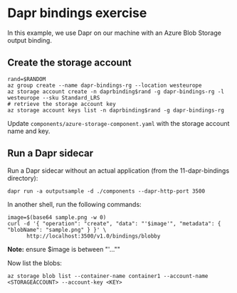 # Dapr bindings exercise

In this example, we use Dapr on our machine with an Azure Blob Storage output binding.

## Create the storage account

```
rand=$RANDOM
az group create --name dapr-bindings-rg --location westeurope
az storage account create -n daprbinding$rand -g dapr-bindings-rg -l westeurope --sku Standard_LRS
# retrieve the storage account key
az storage account keys list -n daprbinding$rand -g dapr-bindings-rg
```

Update `components/azure-storage-component.yaml` with the storage account name and key.


## Run a Dapr sidecar

Run a Dapr sidecar without an actual application (from the 11-dapr-bindings directory):

```
dapr run -a outputsample -d ./components --dapr-http-port 3500
```

In another shell, run the following commands:

```
image=$(base64 sample.png -w 0)
curl -d '{ "operation": "create", "data": "'$image'", "metadata": { "blobName": "sample.png" } }' \
      http://localhost:3500/v1.0/bindings/blobby

```

**Note:** ensure $image is between "'...""

Now list the blobs:
```
az storage blob list --container-name container1 --account-name <STORAGEACCOUNT> --account-key <KEY>
```
